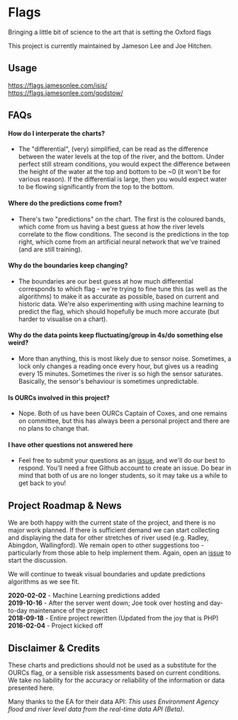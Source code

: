 # Flags

Bringing a little bit of science to the art that is setting the Oxford flags  

This project is currently maintained by Jameson Lee and Joe Hitchen.

## Usage

https://flags.jamesonlee.com/isis/  
https://flags.jamesonlee.com/godstow/

## FAQs

#### How do I interperate the charts? 
* The "differential", (very) simplified, can be read as the difference between the water levels at the top of the river, and the bottom.  Under perfect still stream conditions, you would expect the difference between the height of the water at the top and bottom to be ~0 (it won't be for various reason).  If the differential is large, then you would expect water to be flowing significantly from the top to the bottom.

#### Where do the predictions come from?
* There's two "predictions" on the chart.  The first is the coloured bands, which come from us having a best guess at how the river levels correlate to the flow conditions.  The second is the predictions in the top right, which come from an artificial neural network that we've trained (and are still training).

#### Why do the boundaries keep changing? 
* The boundaries are our best guess at how much differential corresponds to which flag - we're trying to fine tune this (as well as the algorithms) to make it as accurate as possible, based on current and historic data.  We're also experimenting with using machine learning to predict the flag, which should hopefully be much more accurate (but harder to visualise on a chart).

#### Why do the data points keep fluctuating/group in 4s/do something else weird? 
* More than anything, this is most likely due to sensor noise.  Sometimes, a lock only changes a reading once every hour, but gives us a reading every 15 minutes.  Sometimes the river is so high the sensor saturates.  Basically, the sensor's behaviour is sometimes unpredictable.

#### Is OURCs involved in this project? 
* Nope. Both of us have been OURCs Captain of Coxes, and one remains on committee, but this has always been a personal project and there are no plans to change that.

#### I have other questions not answered here
* Feel free to submit your questions as an [issue](https://github.com/jamtholee/flags/issues/new), and we'll do our best to respond.  You'll need a free Github account to create an issue.  Do bear in mind that both of us are no longer students, so it may take us a while to get back to you!


## Project Roadmap & News
We are both happy with the current state of the project, and there is no major work planned.  If there is sufficient demand we can start collecting and displaying the data for other stretches of river used (e.g. Radley, Abingdon, Wallingford).  We remain open to other suggestions too - particularly from those able to help implement them.  Again, open an [issue](https://github.com/jamtholee/flags/issues/new) to start the discussion.

We will continue to tweak visual boundaries and update predictions algorithms as we see fit.
  
**2020-02-02** - Machine Learning predictions added   
**2019-10-16** - After the server went down; Joe took over hosting and day-to-day maintenance of the project  
**2018-09-18** - Entire project rewritten (Updated from the joy that is PHP)  
**2016-02-04** - Project kicked off  

## Disclaimer & Credits
These charts and predictions should not be used as a substitute for the OURCs flag, or a sensible risk assessments based on current conditions.  We take no liability for the accuracy or reliability of the information or data presented here.

Many thanks to the EA for their data API: *This uses Environment Agency flood and river level data from the real-time data API (Beta)*.
